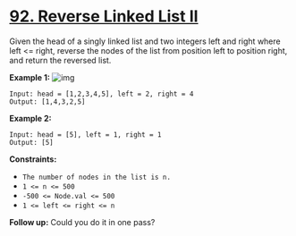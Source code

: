 # [92. Reverse Linked List II](https://leetcode.com/problems/reverse-linked-list-ii/)

Given the head of a singly linked list and two integers left and right where left <= right, reverse the nodes of the list from position left to position right, and return the reversed list.


**Example 1:**
![img](https://assets.leetcode.com/uploads/2021/02/19/rev2ex2.jpg)
```
Input: head = [1,2,3,4,5], left = 2, right = 4
Output: [1,4,3,2,5]
```

**Example 2:**
```
Input: head = [5], left = 1, right = 1
Output: [5]
```

**Constraints:**

- `The number of nodes in the list is n.`
- `1 <= n <= 500`
- `-500 <= Node.val <= 500`
- `1 <= left <= right <= n`
 

**Follow up:**
Could you do it in one pass?